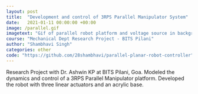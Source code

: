 ```yaml
---
layout: post
title:  "Development and control of 3RPS Parallel Manipulator System"
date:   2021-01-11 00:00:00 +00:00
image: /parallel.gif
imagetext: "Gif of parallel robot platform and voltage source in background"
course: "Mechanical Dept Research Project - BITS Pilani"
author: "Shambhavi Singh"
categories: other
code: "https://github.com/28shambhavi/parallel-planar-robot-controller"
---
```

Research Project with Dr. Ashwin KP at BITS Pilani, Goa. Modeled the dynamics and control of a 3RPS Parallel Manipulator platform. Developed the robot with three linear actuators and an acrylic base. 